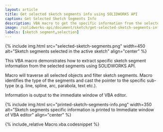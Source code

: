 ```yaml
---
layout: article
title: Get selected sketch segments info using SOLIDWORKS API
caption: Get Selected Sketch Segments Info
description: VBA macro to get the specific information from the selected sketch segments (line, arc, parabola, spline etc.) using SOLIDWORKS API
image: /solidworks-api/document/sketch/get-selected-sketch-segments-info/selected-sketch-segments.png
labels: [sketch segment,selection]
---
```

{% include img.html src="selected-sketch-segments.png" width=450 alt="Sketch segments selected in the active sketch" align="center" %}

This VBA macro demonstrates how to extract specific sketch segment information from the selected segments using SOLIDWORKS API.

Macro will traverse all selected objects and filter sketch segments. Macro identifies the type of the segments and cast the pointer to the specific sub-type (e.g. line, spline, arc, parabola, text etc.).

Information is output to the immediate window of VBA editor.

{% include img.html src="printed-sketch-segments-info.png" width=350 alt="Sketch segments specific information is printed to Immediate window of VBA editor" align="center" %}

{% include_relative Macro.vba.codesnippet %}
